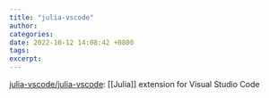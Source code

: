 ```yaml
---
title: "julia-vscode"
author: 
categories: 
date: 2022-10-12 14:08:42 +0800
tags: 
excerpt: 
---
```






[julia-vscode/julia-vscode](https://github.com/julia-vscode/julia-vscode): [[Julia]] extension for Visual Studio Code



















